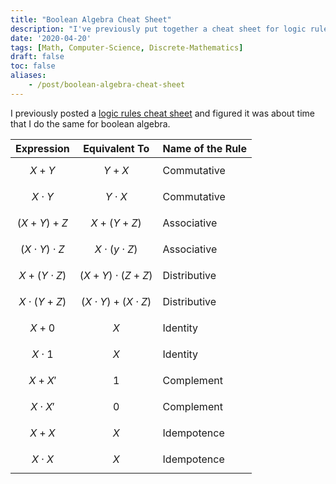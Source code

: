 ```yaml
---
title: "Boolean Algebra Cheat Sheet"
description: "I've previously put together a cheat sheet for logic rules, so I figured I should do the same for boolean algebra!"
date: '2020-04-20'
tags: [Math, Computer-Science, Discrete-Mathematics]
draft: false
toc: false
aliases:
    - /post/boolean-algebra-cheat-sheet
---
```


I previously posted a [logic rules cheat sheet](https://hackeradam.com/logic-rules-cheat-sheet/) and figured it was about time that I do the same for boolean algebra.

<!--more-->

| **Expression** | **Equivalent To** | **Name of the Rule** |
|----------------|-------------------|----------------------|
| $$ X + Y $$    | $$ Y + X $$       | Commutative          |
| $$ X \cdot Y $$ | $$ Y \cdot X $$  | Commutative          |
| $$ (X + Y) + Z $$ | $$ X + (Y + Z) $$ | Associative       |
| $$ (X \cdot Y) \cdot Z $$ | $$ X \cdot (y \cdot Z) $$ | Associative |
| $$ X + (Y \cdot Z) $$ | $$ (X + Y) \cdot (Z + Z) $$ | Distributive |
| $$ X \cdot (Y + Z) $$ | $$ (X \cdot Y) + (X \cdot Z) $$ | Distributive |
| $$ X + 0 $$ | $$ X $$ | Identity |
| $$ X \cdot 1 $$ | $$ X $$ | Identity |
| $$ X + X' $$ | $$ 1 $$ | Complement |
| $$ X \cdot X' $$ | $$ 0 $$ | Complement |
| $$ X + X $$ | $$ X $$ | Idempotence |
| $$ X \cdot X $$ | $$ X $$ | Idempotence |